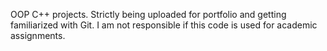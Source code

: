 OOP C++ projects. 
Strictly being uploaded for portfolio and getting familiarized with Git. 
I am not responsible if this code is used for academic assignments.
